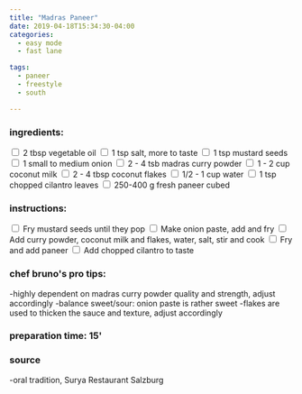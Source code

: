 ```yaml
---
title: "Madras Paneer"
date: 2019-04-18T15:34:30-04:00
categories:
  - easy mode
  - fast lane

tags:
  - paneer
  - freestyle
  - south

---
```


### ingredients:

<input type="checkbox"> 2 tbsp vegetable oil
<input type="checkbox"> 1 tsp salt, more to taste
<input type="checkbox"> 1 tsp mustard seeds
<input type="checkbox"> 1 small to medium onion
<input type="checkbox"> 2 - 4 tsb madras curry powder
<input type="checkbox"> 1 - 2 cup coconut milk
<input type="checkbox"> 2 - 4 tbsp coconut flakes
<input type="checkbox"> 1/2 - 1 cup water
<input type="checkbox"> 1 tsp chopped cilantro leaves
<input type="checkbox"> 250-400 g fresh paneer cubed


### instructions:

<input type="checkbox"> Fry mustard seeds until they pop
<input type="checkbox"> Make onion paste, add and fry
<input type="checkbox"> Add curry powder, coconut milk and flakes, water, salt, stir and cook
<input type="checkbox"> Fry and add paneer
<input type="checkbox"> Add chopped cilantro to taste


### chef bruno's pro tips:

-highly dependent on madras curry powder quality and strength, adjust accordingly
-balance sweet/sour: onion paste is rather sweet
-flakes are used to thicken the sauce and texture, adjust accordingly


### preparation time: 15'

### source

-oral tradition, Surya Restaurant Salzburg


